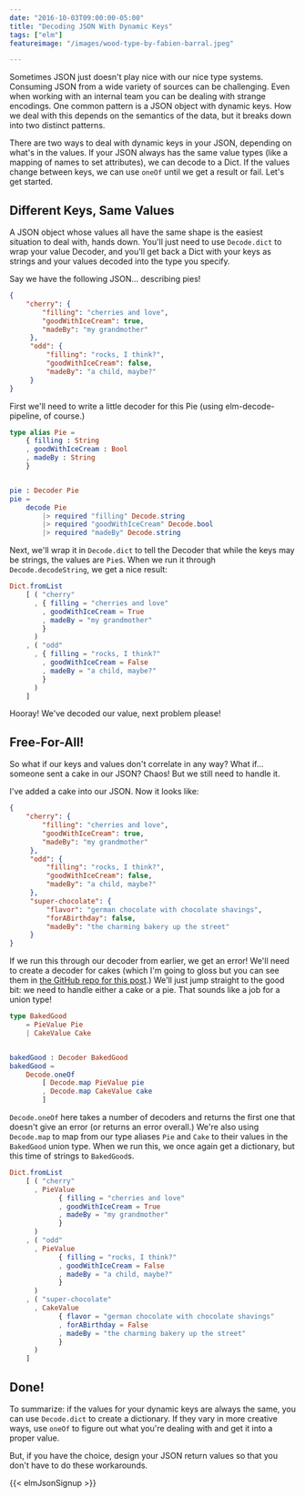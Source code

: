 ```yaml
---
date: "2016-10-03T09:00:00-05:00"
title: "Decoding JSON With Dynamic Keys"
tags: ["elm"]
featureimage: "/images/wood-type-by-fabien-barral.jpeg"

---
```


Sometimes JSON just doesn't play nice with our nice type systems. Consuming JSON
from a wide variety of sources can be challenging. Even when working with an
internal team you can be dealing with strange encodings. One common pattern is a
JSON object with dynamic keys. How we deal with this depends on the semantics of
the data, but it breaks down into two distinct patterns.

<!--more-->

There are two ways to deal with dynamic keys in your JSON, depending on what's
in the values. If your JSON always has the same value types (like a mapping of
names to set attributes), we can decode to a Dict. If the values change between
keys, we can use `oneOf` until we get a result or fail. Let's get started.

## Different Keys, Same Values

A JSON object whose values all have the same shape is the easiest situation to
deal with, hands down. You'll just need to use `Decode.dict` to wrap your value
Decoder, and you'll get back a Dict with your keys as strings and your values
decoded into the type you specify.

Say we have the following JSON&hellip; describing pies!

```json
{
    "cherry": {
        "filling": "cherries and love",
        "goodWithIceCream": true,
        "madeBy": "my grandmother"
     },
     "odd": {
         "filling": "rocks, I think?",
         "goodWithIceCream": false,
         "madeBy": "a child, maybe?"
     }
}
```

First we'll need to write a little decoder for this Pie (using
elm-decode-pipeline, of course.)

```elm
type alias Pie =
    { filling : String
    , goodWithIceCream : Bool
    , madeBy : String
    }


pie : Decoder Pie
pie =
    decode Pie
        |> required "filling" Decode.string
        |> required "goodWithIceCream" Decode.bool
        |> required "madeBy" Decode.string
```

Next, we'll wrap it in `Decode.dict` to tell the Decoder that while the keys may
be strings, the values are `Pie`s. When we run it through `Decode.decodeString`,
we get a nice result:

```elm
Dict.fromList
    [ ( "cherry"
      , { filling = "cherries and love"
        , goodWithIceCream = True
        , madeBy = "my grandmother"
        }
      )
    , ( "odd"
      , { filling = "rocks, I think?"
        , goodWithIceCream = False
        , madeBy = "a child, maybe?"
        }
      )
    ]
```

Hooray! We've decoded our value, next problem please!

## Free-For-All!

So what if our keys and values don't correlate in any way? What if&hellip;
someone sent a cake in our JSON? Chaos! But we still need to handle it.

I've added a cake into our JSON. Now it looks like:

```json
{
    "cherry": {
        "filling": "cherries and love",
        "goodWithIceCream": true,
        "madeBy": "my grandmother"
     },
     "odd": {
         "filling": "rocks, I think?",
         "goodWithIceCream": false,
         "madeBy": "a child, maybe?"
     },
     "super-chocolate": {
         "flavor": "german chocolate with chocolate shavings",
         "forABirthday": false,
         "madeBy": "the charming bakery up the street"
     }
}
```

If we run this through our decoder from earlier, we get an error! We'll need to
create a decoder for cakes (which I'm going to gloss but you can see them in
[the GitHub repo for this post](https://github.com/BrianHicks/elm-json-dynamic-keys).)
We'll just jump straight to the good bit: we need to handle either a cake or a
pie. That sounds like a job for a union type!

```elm
type BakedGood
    = PieValue Pie
    | CakeValue Cake


bakedGood : Decoder BakedGood
bakedGood =
    Decode.oneOf
        [ Decode.map PieValue pie
        , Decode.map CakeValue cake
        ]
```

`Decode.oneOf` here takes a number of decoders and returns the first one that
doesn't give an error (or returns an error overall.) We're also using
`Decode.map` to map from our type aliases `Pie` and `Cake` to their values in
the `BakedGood` union type. When we run this, we once again get a dictionary,
but this time of strings to `BakedGood`s.

```elm
Dict.fromList
    [ ( "cherry"
      , PieValue
            { filling = "cherries and love"
            , goodWithIceCream = True
            , madeBy = "my grandmother"
            }
      )
    , ( "odd"
      , PieValue
            { filling = "rocks, I think?"
            , goodWithIceCream = False
            , madeBy = "a child, maybe?"
            }
      )
    , ( "super-chocolate"
      , CakeValue
            { flavor = "german chocolate with chocolate shavings"
            , forABirthday = False
            , madeBy = "the charming bakery up the street"
            }
      )
    ]
```

## Done!

To summarize: if the values for your dynamic keys are always the same, you can
use `Decode.dict` to create a dictionary. If they vary in more creative ways,
use `oneOf` to figure out what you're dealing with and get it into a proper
value.

But, if you have the choice, design your JSON return values so that you don't
have to do these workarounds.

{{< elmJsonSignup >}}
